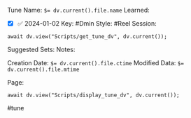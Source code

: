 Tune Name: `$= dv.current().file.name`
Learned: 
- [x]  ✅ 2024-01-02
Key: #Dmin
Style: #Reel 
Session: 
```dataviewjs
await dv.view("Scripts/get_tune_dv", dv.current());
```
Suggested Sets:
Notes:


Creation Date: `$= dv.current().file.ctime`
Modified Data: `$= dv.current().file.mtime`

Page:
```dataviewjs
await dv.view("Scripts/display_tune_dv", dv.current());
```


#tune

